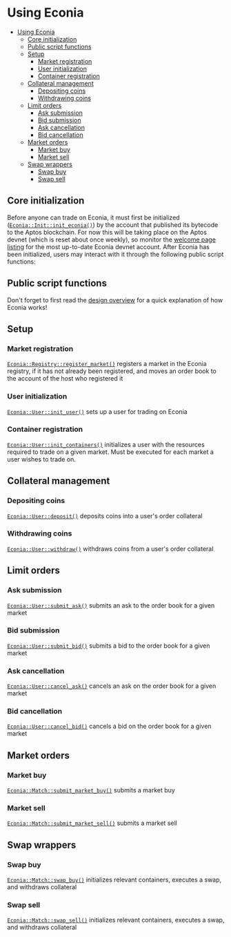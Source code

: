 # Using Econia

- [Using Econia](#using-econia)
  - [Core initialization](#core-initialization)
  - [Public script functions](#public-script-functions)
  - [Setup](#setup)
    - [Market registration](#market-registration)
    - [User initialization](#user-initialization)
    - [Container registration](#container-registration)
  - [Collateral management](#collateral-management)
    - [Depositing coins](#depositing-coins)
    - [Withdrawing coins](#withdrawing-coins)
  - [Limit orders](#limit-orders)
    - [Ask submission](#ask-submission)
    - [Bid submission](#bid-submission)
    - [Ask cancellation](#ask-cancellation)
    - [Bid cancellation](#bid-cancellation)
  - [Market orders](#market-orders)
    - [Market buy](#market-buy)
    - [Market sell](#market-sell)
  - [Swap wrappers](#swap-wrappers)
    - [Swap buy](#swap-buy)
    - [Swap sell](#swap-sell)

## Core initialization

Before anyone can trade on Econia, it must first be initialized ([`Econia::Init::init_econia()`](../../src/move/econia/build/Econia/docs/Init.md#0xc0deb00c_Init_init_econia)) by the account that published its bytecode to the Aptos blockchain.
For now this will be taking place on the Aptos devnet (which is reset about once weekly), so monitor the [welcome page listing](welcome.md#devnet-account) for the most up-to-date Econia devnet account.
After Econia has been initialized, users may interact with it through the following public script functions:

## Public script functions

Don't forget to first read the [design overview](https://econia.dev/design-overview) for a quick explanation of how Econia works!

## Setup

### Market registration

[`Econia::Registry::register_market()`](../../src/move/econia/build/Econia/docs/Registry.md#0xc0deb00c_Registry_register_market) registers a market in the Econia registry, if it has not already been registered, and moves an order book to the account of the host who registered it

### User initialization

[`Econia::User::init_user()`](../../src/move/econia/build/Econia/docs/User.md#0xc0deb00c_User_init_user) sets up a user for trading on Econia

### Container registration

[`Econia::User::init_containers()`](../../src/move/econia/build/Econia/docs/User.md#0xc0deb00c_User_init_containers) initializes a user with the resources required to trade on a given market.
Must be executed for each market a user wishes to trade on.

## Collateral management

### Depositing coins

[`Econia::User::deposit()`](../../src/move/econia/build/Econia/docs/User.md#0xc0deb00c_User_deposit) deposits coins into a user's order collateral

### Withdrawing coins

[`Econia::User::withdraw()`](../../src/move/econia/build/Econia/docs/User.md#0xc0deb00c_User_withdraw) withdraws coins from a user's order collateral

## Limit orders

### Ask submission

[`Econia::User::submit_ask()`](../../src/move/econia/build/Econia/docs/User.md#0xc0deb00c_User_submit_ask) submits an ask to the order book for a given market

### Bid submission

[`Econia::User::submit_bid()`](../../src/move/econia/build/Econia/docs/User.md#0xc0deb00c_User_submit_bid) submits a bid to the order book for a given market

### Ask cancellation

[`Econia::User::cancel_ask()`](../../src/move/econia/build/Econia/docs/User.md#0xc0deb00c_User_cancel_ask) cancels an ask on the order book for a given market

### Bid cancellation

[`Econia::User::cancel_bid()`](../../src/move/econia/build/Econia/docs/User.md#0xc0deb00c_User_cancel_bid) cancels a bid on the order book for a given market

## Market orders

### Market buy

[`Econia::Match::submit_market_buy()`](../../src/move/econia/build/Econia/docs/Match.md#0xc0deb00c_Match_submit_market_buy) submits a market buy

### Market sell

[`Econia::Match::submit_market_sell()`](../../src/move/econia/build/Econia/docs/Match.md#0xc0deb00c_Match_submit_market_sell) submits a market sell

## Swap wrappers

### Swap buy

[`Econia::Match::swap_buy()`](../../src/move/econia/build/Econia/docs/Match.md#0xc0deb00c_Match_swap_buy) initializes relevant containers, executes a swap, and withdraws collateral

### Swap sell

[`Econia::Match::swap_sell()`](../../src/move/econia/build/Econia/docs/Match.md#0xc0deb00c_Match_swap_sell) initializes relevant containers, executes a swap, and withdraws collateral